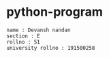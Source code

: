# python-program
```
name : Devansh nandan
section : E
rollno : 51
university rollno : 191500258
```
